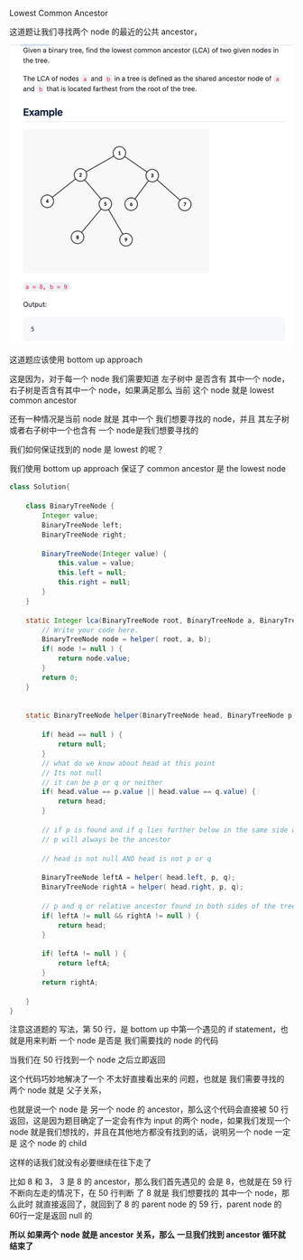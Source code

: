 Lowest Common Ancestor

这道题让我们寻找两个 node 的最近的公共 ancestor，

![image](https://github.com/lizy331/Interview-kickstart/blob/main/src/img/lowestCommonAnscestor.png)

这道题应该使用 bottom up approach

这是因为，对于每一个 node 我们需要知道 左子树中 是否含有 其中一个 node，右子树是否含有其中一个 node，如果满足那么 当前 这个 node 就是 lowest common ancestor

还有一种情况是当前 node 就是 其中一个 我们想要寻找的 node，并且 其左子树或者右子树中一个也含有 一个 node是我们想要寻找的

我们如何保证找到的 node 是 lowest 的呢？

我们使用 bottom up approach 保证了 common ancestor 是 the lowest node 

```java
class Solution{

    class BinaryTreeNode {
        Integer value;
        BinaryTreeNode left;
        BinaryTreeNode right;

        BinaryTreeNode(Integer value) {
            this.value = value;
            this.left = null;
            this.right = null;
        }
    }
    
    static Integer lca(BinaryTreeNode root, BinaryTreeNode a, BinaryTreeNode b) {
        // Write your code here.
        BinaryTreeNode node = helper( root, a, b);
        if( node != null ) {
            return node.value;
        }
        return 0;
    }


    static BinaryTreeNode helper(BinaryTreeNode head, BinaryTreeNode p, BinaryTreeNode q) {

        if( head == null ) {
            return null;
        }
        // what do we know about head at this point
        // Its not null
        // it can be p or q or neither
        if( head.value == p.value || head.value == q.value) {
            return head;
        }

        // if p is found and if q lies further below in the same side of the tree as p, then no need to look for q since 
        // p will always be the ancestor

        // head is not null AND head is not p or q

        BinaryTreeNode leftA = helper( head.left, p, q);
        BinaryTreeNode rightA = helper( head.right, p, q);

        // p and q or relative ancestor found in both sides of the tree so root has to be ansector
        if( leftA != null && rightA != null ) {
            return head;
        }

        if( leftA != null ) {
            return leftA;
        }
        return rightA;

    }
}
```

注意这道题的 写法，第 50 行，是 bottom up 中第一个遇见的 if statement，也就是用来判断 一个 node 是否是 我们需要找的 node 的代码

当我们在 50 行找到一个 node 之后立即返回


这个代码巧妙地解决了一个 不太好直接看出来的 问题，也就是 我们需要寻找的 两个 node 就是 父子关系，

也就是说一个 node 是 另一个 node 的 ancestor，那么这个代码会直接被 50 行返回，这是因为题目确定了一定会有作为 input 的两个 node，如果我们发现一个 node 就是我们想找的，并且在其他地方都没有找到的话，说明另一个 node 一定是 这个 node 的 child

这样的话我们就没有必要继续在往下走了

比如 8 和 3， 3 是 8 的 ancestor，那么我们首先遇见的 会是 8，也就是在 59 行 不断向左走的情况下，在 50 行判断 了 8 就是 我们想要找的 其中一个 node，那么此时 就直接返回了，就回到了 8 的 parent node 的 59 行，parent node 的 60行一定是返回 null 的

**所以 如果两个 node 就是 ancestor 关系，那么 一旦我们找到 ancestor 循环就结束了**